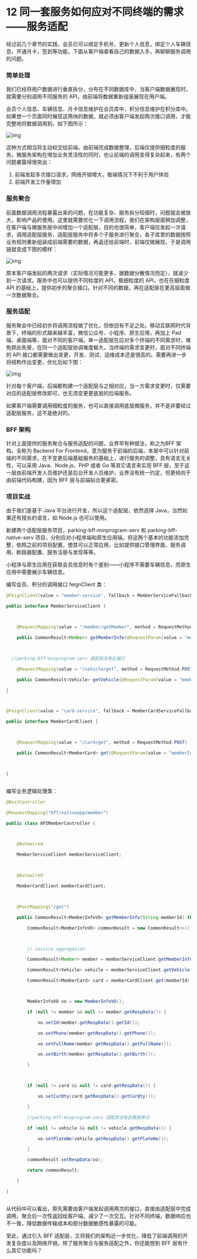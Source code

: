 12 同一套服务如何应对不同终端的需求——服务适配
=========================

经过前几个章节的实践，会员已可以绑定手机号，更新个人信息，绑定个人车辆信息，开通月卡，签到等功能，下面从客户端查看自己的数据入手，再聊聊服务调用的问题。

### 简单处理

我们已经将用户数据进行垂直拆分，分布在不同数据库中，当客户端数据展现时，就需要分别调用不同服务的 API，由前端将数据重新组装展现在用户端。

会员个人信息、车辆信息、月卡信息维护在会员库中，积分信息维护在积分库中。如果想一个页面同时展现这两块的数据，就必须由客户端发起两次接口调用，才能完整地将数据调用到，如下图所示：

![img](assets/192f4b50-959f-11ea-bfb1-9da6a82f9268)

这种方式相当将主动权交给前端，由前端完成数据整理，后端仅提供细粒度的服务。微服务架构在增加业务灵活性的同时，也让前端的调用变得复杂起来，有两个问题暴露得很突出：

1. 前端发起多次接口请求，网络开销增大，极端情况下不利于用户体验
2. 前端开发工作量增加

### 服务聚合

前面数据调用流程暴露出来的问题，在功能复杂、服务拆分较细时，问题就会被放大，影响产品的使用。这里就需要优化一下调用流程，我们在架构层面稍加调整，在客户端与微服务层中间增加一个适配层，目的也很简单，客户端仅发起一次请求，调用适配层服务，适配层服务中将多个子服务进行聚合，各子库里的数据按照业务规则重新组装成前端需要的数据，再返还给前端时，前端仅做展现。于是调用链就变成下图的模样：

![img](assets/2892cef0-959f-11ea-b0a6-ebd9ebfac77b)

原本客户端发起的两次请求（实际情况可能更多，据数据分散情况而定），就减少到一次请求。服务中也可以提供不同粒度的 API，极细粒度的 API，也在在细粒度 API 的基础上，提供初步的聚合接口。针对不同的数据，再在适配层在更高层面做一次数据聚合。

### 服务适配

服务聚会中已经初步将调用流程做了优化，但依旧有不足之处。移动互联网时代背景下，终端的形式越来越丰富，微信公众号、小程序、原生应用，再加上 Pad 端、桌面端等，面对不同的客户端，单一适配层在应对多个终端的不同需求时，难免顾此失彼，在同一个适配层协调难度极大。当终端的需求变更时，面对不同终端的 API 接口都需要做出变更，开发、测试、运维成本还是很高的。需要再进一步将结构作出变更，优化后如下图：

![img](assets/36e4bb80-959f-11ea-bfb1-9da6a82f9268)

针对每个客户端，后端都构建一个适配层与之相对应，当一方需求变更时，仅需要对应的适配层修改即可，也无须变更更底层的后端服务。

如果客户端需要调用细粒度的服务，也可以直接调用底层微服务，并不是非要经过适配层服务，这不是绝对的。

### BFF 架构

针对上面提供的服务聚合与服务适配的问题，业界早有种提法，称之为BFF 架构，全称为 Backend For Frontend，意为服务于前端的后端，本层中可以针对前端的不同需求，在不变更后端基础服务的基础上，进行服务的调整，具有语言无关性，可以采用 Java、Node.js、PHP 或者 Go 等其它语言来实现 BFF 层，至于这一层由前端开发人员维护还是后台开发人员维护，业界没有统一约定，但更倾向于由前端代码构建，因为 BFF 层与前端贴合更紧密。

### 项目实战

由于我们是基于 Java 平台进行开发，所以这个适配层，依然选择 Java，当然如果还有擅长的语言，如 Node.js 也可以使用。

新建两个适配层服务项目，parking-bff-minprogram-serv 和 parking-bff-native-serv 项目，分别应对小程序端和原生应用端。将这两个基本的功能添加完整，依照之前的项目配置，使其可以正常应用，比如提供接口管理界面、服务调用、断路器配置、服务注册与发现等等。

小程序与原生应用在获取会员信息时有个差别——小程序不需要车辆信息，而原生应用中需要展示车辆信息。

编写会员、积分的调用接口 feignClient 类：

```java
@FeignClient(value = "member-service", fallback = MemberServiceFallback.class)

public interface MemberServiceClient {



    @RequestMapping(value = "/member/getMember", method = RequestMethod.POST)

    public CommonResult<Member> getMemberInfo(@RequestParam(value = "memberId") String memberId);



  //parking-bff-minprogram-serv 适配层没有此接口

    @RequestMapping(value = "/vehicle/get", method = RequestMethod.POST)

    public CommonResult<Vehicle> getVehicle(@RequestParam(value = "memberId") String memberId);

}



@FeignClient(value = "card-service", fallback = MemberCardServiceFallback.class)

public interface MemberCardClient {



    @RequestMapping(value = "/card/get", method = RequestMethod.POST)

    public CommonResult<MemberCard> get(@RequestParam(value = "memberId") String memberId) throws BusinessException;



}



```

编写业务逻辑处理类：

```java
@RestController

@RequestMapping("bff/nativeapp/member")

public class APIMemberController {



    @Autowired

    MemberServiceClient memberServiceClient;



    @Autowired

    MemberCardClient memberCardClient;



    @PostMapping("/get")

    public CommonResult<MemberInfoVO> getMemberInfo(String memberId) throws BusinessException {

        CommonResult<MemberInfoVO> commonResult = new CommonResult<>();



        // service aggregation

        CommonResult<Member> member = memberServiceClient.getMemberInfo(memberId);

        CommonResult<Vehicle> vehicle = memberServiceClient.getVehicle(memberId);

        CommonResult<MemberCard> card = memberCardClient.get(memberId);



        MemberInfoVO vo = new MemberInfoVO();

        if (null != member && null != member.getRespData()) {

            vo.setId(member.getRespData().getId());

            vo.setPhone(member.getRespData().getPhone());

            vo.setFullName(member.getRespData().getFullName());

            vo.setBirth(member.getRespData().getBirth());

        }



        if (null != card && null != card.getRespData()) {

            vo.setCurQty(card.getRespData().getCurQty());

        }

        //parking-bff-minprogram-serv 适配层没有此数据聚合

        if (null != vehicle && null != vehicle.getRespData()) {

            vo.setPlateNo(vehicle.getRespData().getPlateNo());

        }

        commonResult.setRespData(vo);

        return commonResult;

    }

}



```

从代码中可以看出，原先需要由客户端发起调用两次的接口，直接由适配层中完成调用，聚合后一次性返回给客户端，减少了一次交互。针对不同终端，数据响应也不一致，降低数据传输成本和部分数据敏感性暴露的可能。

至此，通过引入 BFF 适配层，又将我们的架构近一步优化，降低了前端调用的开发复杂度以及网络开销，除了服务聚合与服务适配之外，你还能想到 BFF 层有什么其它功能吗？
